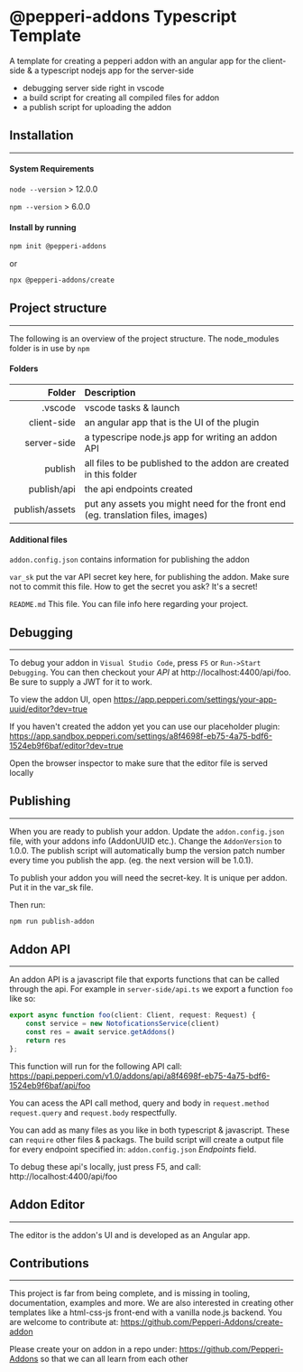 # @pepperi-addons Typescript Template

A template for creating a pepperi addon with an angular app for the client-side & a typescript nodejs app for the server-side

* debugging server side right in vscode 
* a build script for creating all compiled files for addon
* a publish script for uploading the addon


## Installation
---
#### System Requirements
`node --version` > 12.0.0

`npm --version` > 6.0.0

#### Install by running 
``` bash
npm init @pepperi-addons
```
or 

``` bash
npx @pepperi-addons/create
```

## Project structure
---
The following is an overview of the project structure. 
The node_modules folder is in use by `npm`

#### Folders
|Folder | Description |
| ---:  | :---       |
| .vscode | vscode tasks & launch |
| client-side | an angular app that is the UI of the plugin |
| server-side | a typescripe node.js app for writing an addon API |
| publish | all files to be published to the addon are created in this folder |
| publish/api | the api endpoints created |
| publish/assets | put any assets you might need for the front end (eg. translation files, images) |

#### Additional files
`addon.config.json` contains information for publishing the addon

`var_sk` put the var API secret key here, for publishing the addon. Make sure not to commit this file. How to get the secret you ask? It's a secret!

`README.md` This file. You can file info here regarding your project.

## Debugging
---
To debug your addon in `Visual Studio Code`, press `F5` or `Run->Start Debugging`.
You can then checkout your *API* at http://localhost:4400/api/foo. Be sure to supply a JWT for it to work.

To view the addon UI, open https://app.pepperi.com/settings/your-app-uuid/editor?dev=true

If you haven't created the addon yet you can use our placeholder plugin: 
https://app.sandbox.pepperi.com/settings/a8f4698f-eb75-4a75-bdf6-1524eb9f6baf/editor?dev=true

Open the browser inspector to make sure that the editor file is served locally


## Publishing
---
When you are ready to publish your addon. Update the `addon.config.json` file, with your addons info (AddonUUID etc.). Change the `AddonVersion` to 1.0.0. The publish script will automatically bump the version patch number every time you publish the app. (eg. the next version will be 1.0.1).

To publish your addon you will need the secret-key. It is unique per addon. Put it in the var_sk file.

Then run: 
``` bash 
npm run publish-addon
```

## Addon API
---
An addon API is a javascript file that exports functions that can be called through the api.
For example in `server-side/api.ts` we export a function `foo` like so:
``` typescript
export async function foo(client: Client, request: Request) {
    const service = new NotoficationsService(client)
    const res = await service.getAddons()
    return res
};
```
This function will run for the following API call:
https://papi.pepperi.com/v1.0/addons/api/a8f4698f-eb75-4a75-bdf6-1524eb9f6baf/api/foo

You can acess the API call method, query and body in `request.method` `request.query` and `request.body` respectfully.

You can add as many files as you like in both typescript & javascript. These can `require` other files & packags. The build script will create a output file for every endpoint specified in: `addon.config.json` *Endpoints* field.

To debug these api's locally, just press F5, and call:
http://localhost:4400/api/foo


## Addon Editor
---
The editor is the addon's UI and is developed as an Angular app.

## Contributions
---
This project is far from being complete, and is missing in tooling, documentation, examples and more. We are also interested in creating other templates like a html-css-js front-end with a vanilla node.js backend. You are welcome to contribute at: 
https://github.com/Pepperi-Addons/create-addon

Please create your on addon in a repo under:
https://github.com/Pepperi-Addons
so that we can all learn from each other